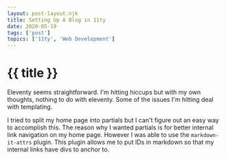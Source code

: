 ```yaml
---
layout: post-layout.njk
title: Setting Up A Blog in 11ty
date: 2020-05-19
tags: ['post']
topics: ['11ty', 'Web Development']
---
```


# {{ title }}

Eleventy seems straightforward.
I'm hitting hiccups but with my own thoughts, nothing to do with eleventy.
Some of the issues I'm hitting deal with templating.

I tried to split my home page into partials but I can't figure out an easy way to accomplish this.
The reason why I wanted partials is for better internal link navigation on my home page.
However I was able to use the `markdown-it-attrs` plugin.
This plugin allows me to put IDs in markdown so that my internal links have divs to anchor to.
